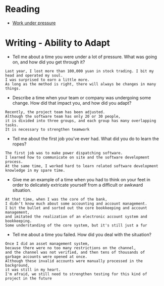 # Reading

- [Work under pressure](https://www.glassdoor.com/blog/guide/how-do-you-work-under-pressure/)


# Writing - Ability to Adapt

- Tell me about a time you were under a lot of pressure. What was going on, and how did you get through it?
```
Last year, I lost more than 100,000 yuan in stock trading. I bit my head and operated my soul. 
I was surprised to earn a little more. 
As long as the method is right, there will always be changes in many things.
```
- Describe a time when your team or company was undergoing some change. How did that impact you, and how did you adapt?
```
Recently, the project team has been adjusted. 
Although the software team has only 20 or 30 people, 
it is divided into three groups, and each group has many overlapping tasks. 
It is necessary to strengthen teamwork
```
- Tell me about the first job you’ve ever had. What did you do to learn the ropes?
```
The first job was to make power dispatching software. 
I learned how to communicate on site and the software development process. 
At the same time, I worked hard to learn related software development knowledge in my spare time.
```
- Give me an example of a time when you had to think on your feet in order to delicately extricate yourself from a difficult or awkward situation.
```
At that time, when I was the core of the bank, 
I didn’t know much about some accounting and account management. 
I bit the bullet and sorted out the core bookkeeping and account management, 
and imitated the realization of an electronic account system and bookkeeping. 
Some understanding of the core system, but it's still just a fur
```
- Tell me about a time you failed. How did you deal with the situation?
```
Once I did an asset management system, 
because there were no too many restrictions on the channel, 
and the channel was not verified, and then tens of thousands of garbage accounts were opened at once. 
Although these invalid accounts were manually processed in the background, 
it was still in my heart. 
I'm afraid, we still need to strengthen testing for this kind of project in the future
```

